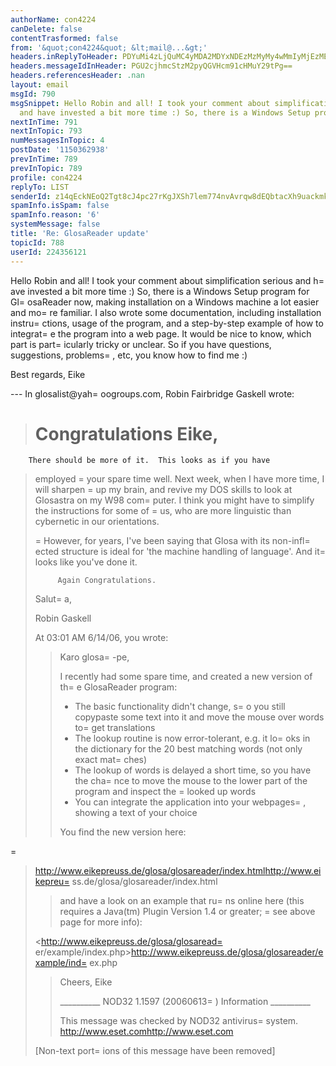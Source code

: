 ```yaml
---
authorName: con4224
canDelete: false
contentTrasformed: false
from: '&quot;con4224&quot; &lt;mail@...&gt;'
headers.inReplyToHeader: PDYuMi4zLjQuMC4yMDA2MDYxNDEzMzMyMy4wMmIyMjEzMEBwby5wYWNpZmljLm5ldC5hdT4=
headers.messageIdInHeader: PGU2cjhmcStzM2pyQGVHcm91cHMuY29tPg==
headers.referencesHeader: .nan
layout: email
msgId: 790
msgSnippet: Hello Robin and all! I took your comment about simplification serious
  and have invested a bit more time :) So, there is a Windows Setup program for GlosaReader
nextInTime: 791
nextInTopic: 793
numMessagesInTopic: 4
postDate: '1150362938'
prevInTime: 789
prevInTopic: 789
profile: con4224
replyTo: LIST
senderId: z14qEckNEoQ2Tgt8cJ4pc27rKgJXSh7lem774nvAvrqw8dEQbtacXh9uackmklLNlTi-h4QIlH85-Sgdk1es66qVlZj2
spamInfo.isSpam: false
spamInfo.reason: '6'
systemMessage: false
title: 'Re: GlosaReader update'
topicId: 788
userId: 224356121
---
```


Hello Robin and all!
I took your comment about simplification serious and h=
ave invested a
bit more time :)
So, there is a Windows Setup program for Gl=
osaReader now, making
installation on a Windows machine a lot easier and mo=
re familiar.
I also wrote some documentation, including installation instru=
ctions,
usage of the program, and a step-by-step example of how to integrat=
e
the program into a web page. It would be nice to know, which part is
part=
icularly tricky or unclear. So if you have questions, suggestions,
problems=
, etc, you know how to find me :)

Best regards, Eike

--- In glosalist@yah=
oogroups.com, Robin Fairbridge Gaskell wrote:
>
> Congratulations Eike,
>  =
        There should be more of it.  This looks as if you have 
> employed =
your spare time well.  Next week, when I have more time, I 
> will sharpen =
up my brain, and revive my DOS skills to look at 
> Glosastra on my W98 com=
puter.  I think you might have to simplify the 
> instructions for some of =
us, who are more linguistic than cybernetic 
> in our orientations.
> 
>   =
       However, for years, I've been saying that Glosa with its 
> non-infl=
ected structure is ideal for 'the machine handling of 
> language'.  And it=
 looks like you've done it.
> 
>          Again Congratulations.
> 
> Salut=
a,
> 
> Robin Gaskell
> 
> At 03:01 AM 6/14/06, you wrote:
> 
> >Karo glosa=
-pe,
> >
> >I recently had some spare time, and created a new version of th=
e
> >GlosaReader program:
> >
> >* The basic functionality didn't change, s=
o you still copypaste some
> >text into it and move the mouse over words to=
 get translations
> >* The lookup routine is now error-tolerant, e.g. it lo=
oks in the
> >dictionary for the 20 best matching words (not only exact mat=
ches)
> >* The lookup of words is delayed a short time, so you have the cha=
nce
> >to move the mouse to the lower part of the program and inspect the
>=
 >looked up words
> >* You can integrate the application into your webpages=
, showing a text
> >of your choice
> >
> >You find the new version here:
>
=
><http://www.eikepreuss.de/glosa/glosareader/index.html>http://www.eikepreu=
ss.de/glosa/glosareader/index.html
> >and have a look on an example that ru=
ns online here (this requires
> >a Java(tm) Plugin Version 1.4 or greater; =
see above page for more
info):
>
><http://www.eikepreuss.de/glosa/glosaread=
er/example/index.php>http://www.eikepreuss.de/glosa/glosareader/example/ind=
ex.php
> >
> >Cheers, Eike
> >
> >
> >
> >__________ NOD32 1.1597 (20060613=
) Information __________
> >
> >This message was checked by NOD32 antivirus=
 system.
> ><http://www.eset.com>http://www.eset.com
> 
> 
> [Non-text port=
ions of this message have been removed]
>




